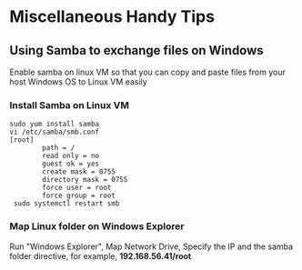 # Miscellaneous Handy Tips
## Using Samba to exchange files on Windows
Enable samba on linux VM so that you can copy and paste files from your host Windows OS to Linux VM easily
### Install Samba on Linux VM
```
sudo yum install samba
vi /etc/samba/smb.conf
[root]
        path = /
        read only = no
        guest ok = yes
        create mask = 0755
        directory mask = 0755
        force user = root
        force group = root
 sudo systemctl restart smb
 ```
 ### Map Linux folder on Windows Explorer
 Run "Windows Explorer", Map Network Drive, Specify the IP and the samba folder directive, for example, **192.168.56.41/root**
